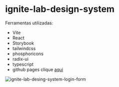 # ignite-lab-design-system

Ferramentas utilizadas:

- Vite
- React
- Storybook
- tailwindcss
- phosphoricons
- radix-ui
- typescript
- github pages clique [aqui](https://7iagocabral.github.io/ignite-lab-design-system/)


![ignite-lab-desing-system-login-form](https://user-images.githubusercontent.com/97841160/195487158-86ea6a79-e6c1-403d-a149-9d9146e401a1.png)
